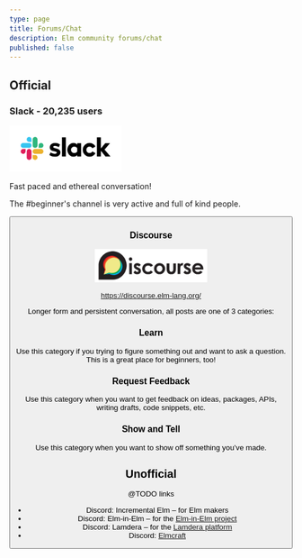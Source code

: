 ```yaml
---
type: page
title: Forums/Chat
description: Elm community forums/chat
published: false
---
```


## Official

### Slack - 20,235 users

<img width="200" src="/images/logos/slack.png" />

Fast paced and ethereal conversation!

The #beginner's channel is very active and full of kind people.

<button label="Register here" url="https://elmlang.herokuapp.com/" />

### Discourse

<img width="200" src="/images/logos/discourse.png" />

https://discourse.elm-lang.org/

Longer form and persistent conversation, all posts are one of 3 categories:

### Learn

Use this category if you trying to figure something out and want to ask a question. This is a great place for beginners, too!

### Request Feedback

Use this category when you want to get feedback on ideas, packages, APIs, writing drafts, code snippets, etc.

### Show and Tell

Use this category when you want to show off something you’ve made.



## Unofficial

@TODO links

- Discord: Incremental Elm – for Elm makers
- Discord: Elm-in-Elm – for the [Elm-in-Elm project](https://github.com/elm-in-elm/compiler)
- Discord: Lamdera – for the [Lamdera platform](https://lamdera.com)
- Discord: [Elmcraft](/discuss)
